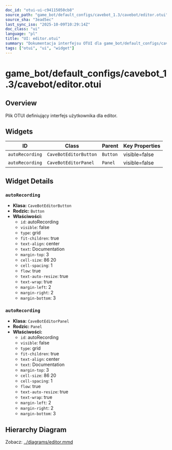 ```yaml
---
doc_id: "otui-ui-c94115050cb8"
source_path: "game_bot/default_configs/cavebot_1.3/cavebot/editor.otui"
source_sha: "3ead5ec"
last_sync_iso: "2025-10-09T10:29:14Z"
doc_class: "ui"
language: "pl"
title: "UI: editor.otui"
summary: "Dokumentacja interfejsu OTUI dla game_bot/default_configs/cavebot_1.3/cavebot/editor.otui"
tags: ["otui", "ui", "widget"]
---
```


# game_bot/default_configs/cavebot_1.3/cavebot/editor.otui

## Overview

Plik OTUI definiujący interfejs użytkownika dla editor.

## Widgets

| ID | Class | Parent | Key Properties |
|----|-------|--------|----------------|
| `autoRecording` | `CaveBotEditorButton` | `Button` | visible=false |
| `autoRecording` | `CaveBotEditorPanel` | `Panel` | visible=false |

## Widget Details

### `autoRecording`

- **Klasa:** `CaveBotEditorButton`
- **Rodzic:** `Button`
- **Właściwości:**
  - `id`: autoRecording
  - `visible`: false
  - `type`: grid
  - `fit-children`: true
  - `text-align`: center
  - `text`: Documentation
  - `margin-top`: 3
  - `cell-size`: 86 20
  - `cell-spacing`: 1
  - `flow`: true
  - `text-auto-resize`: true
  - `text-wrap`: true
  - `margin-left`: 2
  - `margin-right`: 2
  - `margin-bottom`: 3

### `autoRecording`

- **Klasa:** `CaveBotEditorPanel`
- **Rodzic:** `Panel`
- **Właściwości:**
  - `id`: autoRecording
  - `visible`: false
  - `type`: grid
  - `fit-children`: true
  - `text-align`: center
  - `text`: Documentation
  - `margin-top`: 3
  - `cell-size`: 86 20
  - `cell-spacing`: 1
  - `flow`: true
  - `text-auto-resize`: true
  - `text-wrap`: true
  - `margin-left`: 2
  - `margin-right`: 2
  - `margin-bottom`: 3

## Hierarchy Diagram

Zobacz: [../diagrams/editor.mmd](../diagrams/editor.mmd)
